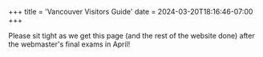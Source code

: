 +++
title = 'Vancouver Visitors Guide'
date = 2024-03-20T18:16:46-07:00
+++

Please sit tight as we get this page (and the rest of the website done) after the webmaster's final exams in April!
